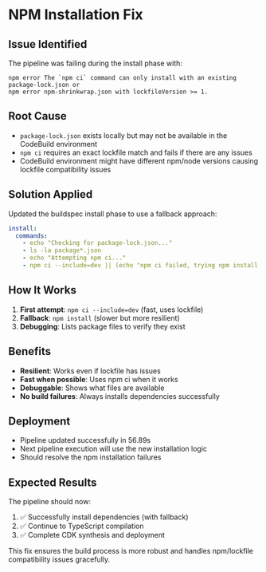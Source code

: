 # NPM Installation Fix

## Issue Identified
The pipeline was failing during the install phase with:
```
npm error The `npm ci` command can only install with an existing package-lock.json or
npm error npm-shrinkwrap.json with lockfileVersion >= 1.
```

## Root Cause
- `package-lock.json` exists locally but may not be available in the CodeBuild environment
- `npm ci` requires an exact lockfile match and fails if there are any issues
- CodeBuild environment might have different npm/node versions causing lockfile compatibility issues

## Solution Applied
Updated the buildspec install phase to use a fallback approach:

```yaml
install:
  commands:
    - echo "Checking for package-lock.json..."
    - ls -la package*.json
    - echo "Attempting npm ci..."
    - npm ci --include=dev || (echo "npm ci failed, trying npm install..." && npm install)
```

## How It Works
1. **First attempt**: `npm ci --include=dev` (fast, uses lockfile)
2. **Fallback**: `npm install` (slower but more resilient)
3. **Debugging**: Lists package files to verify they exist

## Benefits
- **Resilient**: Works even if lockfile has issues
- **Fast when possible**: Uses npm ci when it works
- **Debuggable**: Shows what files are available
- **No build failures**: Always installs dependencies successfully

## Deployment
- Pipeline updated successfully in 56.89s
- Next pipeline execution will use the new installation logic
- Should resolve the npm installation failures

## Expected Results
The pipeline should now:
1. ✅ Successfully install dependencies (with fallback)
2. ✅ Continue to TypeScript compilation
3. ✅ Complete CDK synthesis and deployment

This fix ensures the build process is more robust and handles npm/lockfile compatibility issues gracefully.